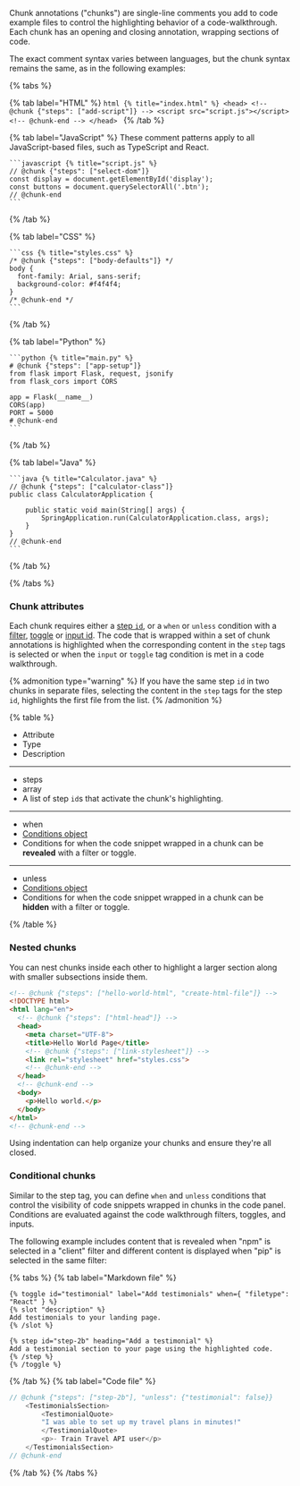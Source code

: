 Chunk annotations ("chunks") are single-line comments you add to code example files to control the highlighting behavior of a code-walkthrough.
Each chunk has an opening and closing annotation, wrapping sections of code.

The exact comment syntax varies between languages, but the chunk syntax remains the same, as in the following examples:

{% tabs %}

  {% tab label="HTML" %}
    ```html {% title="index.html" %}
    <head>
      <!-- @chunk {"steps": ["add-script"]} -->
      <script src="script.js"></script>
      <!-- @chunk-end -->
    </head>
    ```
  {% /tab %}

  {% tab label="JavaScript" %}
    These comment patterns apply to all JavaScript-based files, such as TypeScript and React.

    ```javascript {% title="script.js" %}
    // @chunk {"steps": ["select-dom"]}
    const display = document.getElementById('display');
    const buttons = document.querySelectorAll('.btn');
    // @chunk-end
    ```
  {% /tab %}

  {% tab label="CSS" %}

    ```css {% title="styles.css" %}
    /* @chunk {"steps": ["body-defaults"]} */
    body {
      font-family: Arial, sans-serif;
      background-color: #f4f4f4;
    }
    /* @chunk-end */
    ```
  {% /tab %}

  {% tab label="Python" %}

    ```python {% title="main.py" %}
    # @chunk {"steps": ["app-setup"]}
    from flask import Flask, request, jsonify
    from flask_cors import CORS

    app = Flask(__name__)
    CORS(app)
    PORT = 5000
    # @chunk-end
    ```
  {% /tab %}

  {% tab label="Java" %}

    ```java {% title="Calculator.java" %}
    // @chunk {"steps": ["calculator-class"]}
    public class CalculatorApplication {

        public static void main(String[] args) {
            SpringApplication.run(CalculatorApplication.class, args);
        }
    }
    // @chunk-end
    ```
  {% /tab %}

{% /tabs %}

### Chunk attributes

Each chunk requires either a [step `id`](../author/reference/tags/code-walkthrough/step.md), or a `when` or `unless` condition with a [filter](../author/reference/tags/code-walkthrough/index.md#filter-object), [toggle](../author/reference/tags/code-walkthrough/toggle.md) or [input id](../author/reference/tags/code-walkthrough/input.md).
The code that is wrapped within a set of chunk annotations is highlighted when the corresponding content in the `step` tags is selected or when the `input` or `toggle` tag condition is met in a code walkthrough.

{% admonition type="warning" %}
If you have the same step `id` in two chunks in separate files, selecting the content in the `step` tags for the step `id`, highlights the first file from the list.
{% /admonition %}

{% table %}

- Attribute
- Type
- Description

---

- steps
- array
- A list of step `id`s that activate the chunk's highlighting.

---

- when
- [Conditions object](#conditions-object)
- Conditions for when the code snippet wrapped in a chunk can be **revealed** with a filter or toggle.

---

- unless
- [Conditions object](#conditions-object)
- Conditions for when the code snippet wrapped in a chunk can be **hidden** with a filter or toggle.

{% /table %}

### Nested chunks

You can nest chunks inside each other to highlight a larger section along with smaller subsections inside them.

```html {% title="index.html" %}
<!-- @chunk {"steps": ["hello-world-html", "create-html-file"]} -->
<!DOCTYPE html>
<html lang="en">
  <!-- @chunk {"steps": ["html-head"]} -->
  <head>
    <meta charset="UTF-8">
    <title>Hello World Page</title>
    <!-- @chunk {"steps": ["link-stylesheet"]} -->
    <link rel="stylesheet" href="styles.css">
    <!-- @chunk-end -->
  </head>
  <!-- @chunk-end -->
  <body>
    <p>Hello world.</p>
  </body>
</html>
<!-- @chunk-end -->
```

Using indentation can help organize your chunks and ensure they're all closed.

### Conditional chunks

Similar to the step tag, you can define `when` and `unless` conditions that control the visibility of code snippets wrapped in chunks in the code panel.
Conditions are evaluated against the code walkthrough filters, toggles, and inputs.

The following example includes content that is revealed when "npm" is selected in a "client" filter and different content is displayed when "pip" is selected in the same filter:

{% tabs %}
{% tab label="Markdown file" %}
```markdoc {% title="code-walkthrough.md" process=false %}
{% toggle id="testimonial" label="Add testimonials" when={ "filetype": "React" } %}
{% slot "description" %}
Add testimonials to your landing page.
{% /slot %}

{% step id="step-2b" heading="Add a testimonial" %}
Add a testimonial section to your page using the highlighted code.
{% /step %}
{% /toggle %}
```
{% /tab %}
{% tab label="Code file" %}
```typescript {% title="landing.page.tsx" %}
// @chunk {"steps": ["step-2b"], "unless": {"testimonial": false}}
    <TestimonialsSection>
        <TestimonialQuote>
        "I was able to set up my travel plans in minutes!"
        </TestimonialQuote>
        <p>- Train Travel API user</p>
    </TestimonialsSection>
// @chunk-end
```
{% /tab %}
{% /tabs %}
